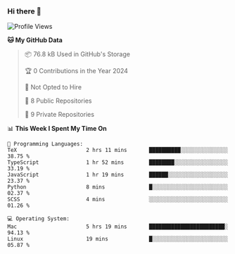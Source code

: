 ### Hi there 👋

<!--
**huayuan4396/huayuan4396** is a ✨ _special_ ✨ repository because its `README.md` (this file) appears on your GitHub profile.

Here are some ideas to get you started:

- 🔭 I’m currently working on ...
- 🌱 I’m currently learning ...
- 👯 I’m looking to collaborate on ...
- 🤔 I’m looking for help with ...
- 💬 Ask me about ...
- 📫 How to reach me: ...
- 😄 Pronouns: ...
- ⚡ Fun fact: ...
-->

<!--START_SECTION:waka-->
![Profile Views](http://img.shields.io/badge/Profile%20Views-2-blue)

**🐱 My GitHub Data** 

> 📦 76.8 kB Used in GitHub's Storage 
 > 
> 🏆 0 Contributions in the Year 2024
 > 
> 🚫 Not Opted to Hire
 > 
> 📜 8 Public Repositories 
 > 
> 🔑 9 Private Repositories 
 > 
📊 **This Week I Spent My Time On** 

```text
💬 Programming Languages: 
TeX                      2 hrs 11 mins       ██████████░░░░░░░░░░░░░░░   38.75 % 
TypeScript               1 hr 52 mins        ████████░░░░░░░░░░░░░░░░░   33.19 % 
JavaScript               1 hr 19 mins        ██████░░░░░░░░░░░░░░░░░░░   23.37 % 
Python                   8 mins              █░░░░░░░░░░░░░░░░░░░░░░░░   02.37 % 
SCSS                     4 mins              ░░░░░░░░░░░░░░░░░░░░░░░░░   01.26 % 

💻 Operating System: 
Mac                      5 hrs 19 mins       ████████████████████████░   94.13 % 
Linux                    19 mins             █░░░░░░░░░░░░░░░░░░░░░░░░   05.87 % 
```


<!--END_SECTION:waka-->
